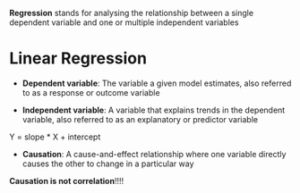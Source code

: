 <b>Regression</b> stands for analysing the relationship between a single dependent variable and one or multiple independent 
variables
# Linear Regression

* <b> Dependent variable</b>: The variable a given model estimates, also referred to as a response or outcome variable

* <b> Independent variable</b>: A variable that explains trends in the dependent variable, also referred to as an explanatory or predictor variable

Y = slope * X + intercept

* <b>Causation</b>: A cause-and-effect relationship where one variable directly causes the other to change in a particular way

<b>Causation is not correlation</b>!!!!